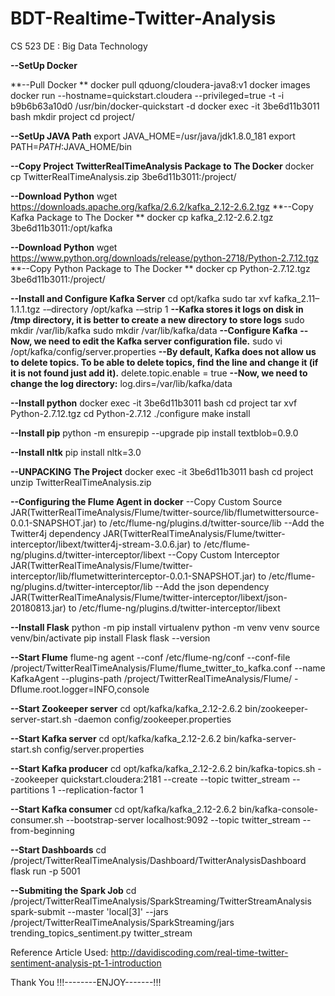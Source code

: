 # BDT-Realtime-Twitter-Analysis
CS 523 DE : Big Data Technology



**--SetUp Docker**

**--Pull Docker **
docker pull qduong/cloudera-java8:v1
docker images
docker run --hostname=quickstart.cloudera --privileged=true -t -i b9b6b63a10d0 /usr/bin/docker-quickstart -d
docker exec -it 3be6d11b3011 bash
mkdir project
cd project/

**--SetUp JAVA Path**
export JAVA_HOME=/usr/java/jdk1.8.0_181
export PATH=$PATH:$JAVA_HOME/bin

**--Copy Project TwitterRealTimeAnalysis Package to The Docker**
docker cp TwitterRealTimeAnalysis.zip 3be6d11b3011:/project/

**--Download Python**
wget https://downloads.apache.org/kafka/2.6.2/kafka_2.12-2.6.2.tgz
**--Copy Kafka Package to The Docker **
docker cp kafka_2.12-2.6.2.tgz 3be6d11b3011:/opt/kafka

**--Download Python**
wget https://www.python.org/downloads/release/python-2718/Python-2.7.12.tgz
**--Copy Python Package to The Docker **
docker cp Python-2.7.12.tgz 3be6d11b3011:/project/


**--Install and Configure Kafka Server**
cd opt/kafka
sudo tar xvf kafka_2.11–1.1.1.tgz -–directory /opt/kafka -–strip 1
**--Kafka stores it logs on disk in /tmp directory, it is better to create a new directory to store logs**
sudo mkdir /var/lib/kafka
sudo mkdir /var/lib/kafka/data
**--Configure Kafka**
**--Now, we need to edit the Kafka server configuration file.**
sudo vi /opt/kafka/config/server.properties
**--By default, Kafka does not allow us to delete topics. To be able to delete topics, find the line and change it (if it is not found just add it).**
delete.topic.enable = true
**--Now, we need to change the log directory:**
log.dirs=/var/lib/kafka/data

**--Install python**
docker exec -it 3be6d11b3011 bash
cd project
tar xvf Python-2.7.12.tgz
cd Python-2.7.12
./configure
make install

**--Install pip**
python -m ensurepip --upgrade
pip install textblob=0.9.0

**--Install nltk**
pip install nltk=3.0

**--UNPACKING The Project**
docker exec -it 3be6d11b3011 bash
cd project
unzip TwitterRealTimeAnalysis.zip


**--Configuring the Flume Agent in docker**
--Copy Custom Source JAR(TwitterRealTimeAnalysis/Flume/twitter-source/lib/flumetwittersource-0.0.1-SNAPSHOT.jar) to /etc/flume-ng/plugins.d/twitter-source/lib
--Add the Twitter4j dependency JAR(TwitterRealTimeAnalysis/Flume/twitter-interceptor/libext/twitter4j-stream-3.0.6.jar) to /etc/flume-ng/plugins.d/twitter-interceptor/libext
--Copy Custom Interceptor JAR(TwitterRealTimeAnalysis/Flume/twitter-interceptor/lib/flumetwitterinterceptor-0.0.1-SNAPSHOT.jar) to /etc/flume-ng/plugins.d/twitter-interceptor/lib
--Add the json dependency JAR(TwitterRealTimeAnalysis/Flume/twitter-interceptor/libext/json-20180813.jar) to /etc/flume-ng/plugins.d/twitter-interceptor/libext

**--Install Flask**
python -m pip install virtualenv
python -m venv venv
source venv/bin/activate
pip install Flask
flask --version


**--Start Flume**
flume-ng agent --conf /etc/flume-ng/conf --conf-file /project/TwitterRealTimeAnalysis/Flume/flume_twitter_to_kafka.conf --name KafkaAgent --plugins-path /project/TwitterRealTimeAnalysis/Flume/ -Dflume.root.logger=INFO,console

**--Start Zookeeper server**
cd opt/kafka/kafka_2.12-2.6.2
bin/zookeeper-server-start.sh -daemon config/zookeeper.properties

**--Start Kafka server**
cd opt/kafka/kafka_2.12-2.6.2
bin/kafka-server-start.sh config/server.properties

**--Start Kafka producer**
cd opt/kafka/kafka_2.12-2.6.2
bin/kafka-topics.sh --zookeeper quickstart.cloudera:2181 --create --topic twitter_stream --partitions 1 --replication-factor 1

**--Start Kafka consumer**
cd opt/kafka/kafka_2.12-2.6.2
bin/kafka-console-consumer.sh --bootstrap-server localhost:9092 --topic twitter_stream --from-beginning

**--Start Dashboards**
cd /project/TwitterRealTimeAnalysis/Dashboard/TwitterAnalysisDashboard
flask run -p 5001

**--Submiting the Spark Job**
cd /project/TwitterRealTimeAnalysis/SparkStreaming/TwitterStreamAnalysis
spark-submit --master 'local[3]' --jars /project/TwitterRealTimeAnalysis/SparkStreaming/jars trending_topics_sentiment.py twitter_stream

Reference Article Used:
http://davidiscoding.com/real-time-twitter-sentiment-analysis-pt-1-introduction


Thank You
!!!--------ENJOY-------!!!

